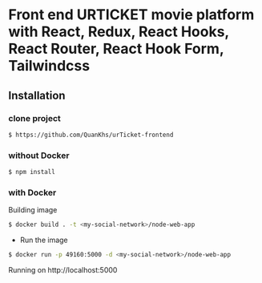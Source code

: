 # Front end URTICKET movie platform with React, Redux, React Hooks, React Router, React Hook Form, Tailwindcss

## Installation

### clone project

```bash
$ https://github.com/QuanKhs/urTicket-frontend
```

### without Docker

```bash
$ npm install
```

### with Docker

 Building image
```bash
$ docker build . -t <my-social-network>/node-web-app
```
- Run the image
```bash
$ docker run -p 49160:5000 -d <my-social-network>/node-web-app
```
Running on http://localhost:5000 

